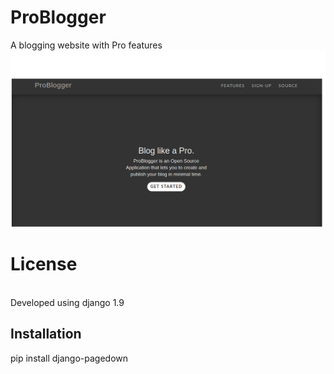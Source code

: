 # ProBlogger
A blogging website with Pro features
![Alt text](https://github.com/TejasBhitle/ProBlogger/blob/master/problogger.png "Home")

# License
<br>
Developed using django 1.9

## Installation
pip install django-pagedown

